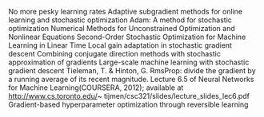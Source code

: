 No more pesky learning rates
Adaptive subgradient methods for online learning and stochastic optimization
Adam: A method for stochastic optimization
Numerical Methods for Unconstrained Optimization and Nonlinear Equations
Second-Order Stochastic Optimization for Machine Learning in Linear Time
Local gain adaptation in stochastic gradient descent
Combining conjugate direction methods with stochastic approximation of gradients
Large-scale machine learning with stochastic gradient descent
Tieleman, T. & Hinton, G. RmsProp: divide the gradient by a running average of its recent magnitude. Lecture 6.5 of Neural Networks for Machine Learning(COURSERA, 2012); available at http://www.cs.toronto.edu/~ tijmen/csc321/slides/lecture_slides_lec6.pdf
Gradient-based hyperparameter optimization through reversible learning